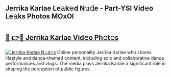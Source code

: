 ## Jerrika Karlae Le𝚊k𝚎d N𝚞𝚍e - Part-YSl Vid𝚎o Le𝚊ks Photos MOxOl

# <h2><a href="http://fbfzkm8.evod.top/?m=Jerrika+Karlae">🔗 👉🔴 Jerrika Karlae Vid𝚎o Ph𝚘t𝚘s</a></h2>

[![Jerrika Karlae N𝚞d𝚎s](https://i.imgur.com/8V9OHl7.gif)](http://fbfzkm8.evod.top/?m=Jerrika+Karlae)
Online personality Jerrika Karlae who shares lifestyle and dance-themed content, including solo and collaborative dance performances and vlogs. The media plays Jerrika Karlae a significant role in shaping the perception of public figures. 
